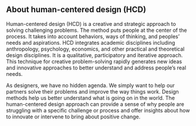 
## About human-centered design (HCD)

Human-centered design (HCD) is a creative and strategic approach to solving challenging problems. The method puts people at the center of the process. It takes into account behaviors, ways of thinking, and peoples’ needs and aspirations. HCD integrates academic disciplines including anthropology, psychology, economics, and other practical and theoretical design disciplines. It is a qualitative, participatory and iterative approach. This technique for creative problem-solving rapidly generates new ideas and innovative approaches to better understand and address people’s real needs.

As designers, we have no hidden agenda. We simply want to help our partners solve their problems and improve the way things work. Design methods help us better understand what is going on in the world. The human-centered design approach can provide a sense of why people are struggling with a specific challenge or process and offer insights about how to innovate or intervene to bring about positive change.

